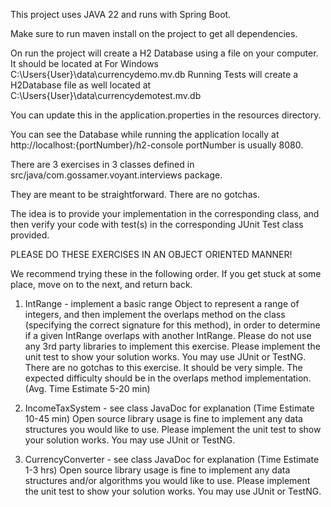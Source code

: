 This project uses JAVA 22 and runs with Spring Boot.

Make sure to run maven install on the project to get all dependencies.

On run the project will create a H2 Database using a file
on your computer. It should be located at
For Windows
C:\Users\{User}\data\currencydemo.mv.db
Running Tests will create a H2Database file as well located at
C:\Users\{User}\data\currencydemotest.mv.db

You can update this in the application.properties in the resources directory.

You can see the Database while running the application locally
at http://localhost:{portNumber}/h2-console
portNumber is usually 8080.


There are 3 exercises in 3 classes defined in src/java/com.gossamer.voyant.interviews package.

They are meant to be straightforward.  There are no gotchas.

The idea is to provide your implementation in the corresponding class, and then verify your code with test(s) in
the corresponding JUnit Test class provided.

PLEASE DO THESE EXERCISES IN AN OBJECT ORIENTED MANNER!

We recommend trying these in the following order.  If you get stuck at some place, move on to the next, and return back.

1) IntRange - implement a basic range Object to represent a range of integers, and then implement
the overlaps method on the class (specifying the correct signature for this method), in order to determine if a given
IntRange overlaps with another IntRange.
Please do not use any 3rd party libraries to implement this exercise.
Please implement the unit test to show your solution works.  You may use JUnit or TestNG.
There are no gotchas to this exercise.  It should be very simple.
The expected difficulty should be in the overlaps method implementation.
(Avg. Time Estimate 5-20 min)

2) IncomeTaxSystem - see class JavaDoc for explanation  (Time Estimate 10-45 min)
Open source library usage is fine to implement any data structures you would like to use.
Please implement the unit test to show your solution works.  You may use JUnit or TestNG.

3) CurrencyConverter - see class JavaDoc for explanation (Time Estimate 1-3 hrs)
Open source library usage is fine to implement any data structures and/or algorithms you would like to use.
Please implement the unit test to show your solution works.  You may use JUnit or TestNG.
